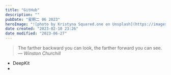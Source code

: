 ```yaml
---
title: "GitHub"
description: ""
pubDate: "星期二 06 2023"
heroImage: "![photo by Kristyna Squared.one on Unsplash](https://images.unsplash.com/photo-1684741891105-198c9a952a57?crop=entropy&cs=srgb&fm=jpg&ixid=M3wzNjM5Nzd8MHwxfHJhbmRvbXx8fHx8fHx8fDE2ODc4NDUwNDZ8&ixlib=rb-4.0.3&q=85&w=1200&h=400)"
date created: "2023-02-10 23:26"
date modified: "2023-06-27"
---
```


> The farther backward you can look, the farther forward you can see.
> — <cite>Winston Churchill</cite>


- DeepKit
- 